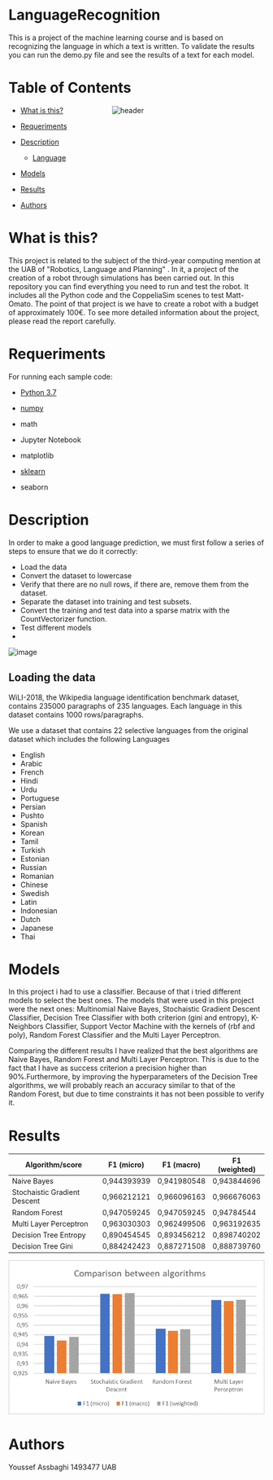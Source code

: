 # LanguageRecognition

 This is a project of the machine learning course and is based on recognizing the language in which a text is written. To validate the results you can run the demo.py file and see the results of a text for each model.



# Table of Contents
 
 <img src="https://miro.medium.com/max/960/0*xLRsbQ02J7sQpNNy" align="right" width="300" alt="header"/>

   * [What is this?](#1)
   * [Requeriments](#R)
   * [Description](#2)
      * [Language](#7)
   * [Models](#3)
   * [Results](#4)


   * [Authors](#6)



# What is this? <a name="1"></a>
This project is related to the subject of the third-year computing mention at the UAB of "Robotics, Language and Planning" . In it, a project of the creation of a robot through simulations has been carried out. In this repository you can find everything you need to run and test the robot. It includes all the Python code and the CoppeliaSim scenes to test Matt-Omato. The point of that project is we have to create a robot with a budget  of approximately 100€. To see more detailed information about the project, please read the report carefully.
# Requeriments <a name="R"></a>
For running each sample code:

- <a href="https://www.python.org/downloads/">Python 3.7</a>

- <a href="https://numpy.org/install/">numpy</a>

- math
- Jupyter Notebook

- matplotlib

- <a href="https://scikit-learn.org/stable/install.html">sklearn</a>

- seaborn


# Description <a name="2"></a>
 
  In order to make a good language prediction, we must first follow a series of steps to ensure that we do it correctly:
  - Load the data
  - Convert the dataset to lowercase
  - Verify that there are no null rows, if there are, remove them from the dataset.
  - Separate the dataset into training and test subsets.
  - Convert the training and test data into a sparse matrix with the CountVectorizer function.
  - Test different models
  -   
![image](https://user-images.githubusercontent.com/72655367/145685007-72932db1-8459-4a2d-8e36-8bb74640448b.png)


## Loading the data <a name="7"></a>
WiLI-2018, the Wikipedia language identification benchmark dataset, contains 235000 paragraphs of 235 languages. Each language in this dataset contains 1000 rows/paragraphs.

We use a dataset that contains 22 selective languages from the original dataset which includes the following Languages
  -  English
  -  Arabic
  -  French
  -  Hindi
  -  Urdu
  -  Portuguese
  -  Persian
  -  Pushto
  -  Spanish
  -  Korean
  -  Tamil
  -  Turkish
  -  Estonian
  -  Russian
  -  Romanian
  -  Chinese
  -  Swedish
  -  Latin
  -  Indonesian
  -  Dutch
  -  Japanese
  -  Thai

# Models <a name="3"></a>
In this project i had to use a classifier. Because of that i tried different models to select the best ones.
The models that were used in this project were the next ones: Multinomial Naive Bayes, Stochaistic Gradient Descent Classifier, Decision Tree Classifier with both criterion (gini and entropy), K-Neighbors Classifier, Support Vector Machine with the kernels of (rbf and poly), Random Forest Classifier and the Multi Layer Perceptron.

Comparing the different results I have realized that the best algorithms are Naive Bayes, Random Forest and Multi Layer Perceptron. This is due to the fact that I have as success criterion a precision higher than 90%.Furthermore, by improving the hyperparameters of the Decision Tree algorithms, we will probably reach an accuracy similar to that of the Random Forest, but due to time constraints it has not been possible to verify it.


# Results <a name="4"></a>

| Algorithm/score              | F1 (micro)           | F1 (macro)         | F1 (weighted)   |
|------------------------------|----------------------|--------------------|-----------------|
| Naive Bayes                  |       0,944393939    |        0,941980548 |     0,943844696 | 
| Stochaistic Gradient Descent |       0,966212121    |        0,966096163 |     0,966676063 | 
| Random Forest                |       0,947059245    |        0,947059245 |      0,94784544 |
| Multi Layer Perceptron       |       0,963030303    |        0,962499506 |     0,963192635 |
| Decision Tree Entropy        |       0,890454545    |        0,893456212 |     0,898740202 |
| Decision Tree Gini           |       0,884242423    |        0,887271508 |     0,888739760 |


<img src="https://github.com/Youssef-Assbaghi/LanguageRecognition/blob/main/demo/Grafcos.png"  alt="header"/>

# Authors <a name="6"></a>
Youssef Assbaghi 1493477 UAB
